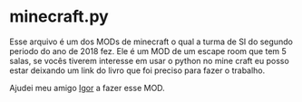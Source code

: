# minecraft.py

Esse arquivo é um dos MODs de minecraft o qual a turma de SI do segundo periodo do ano de 2018 fez.
Ele é um MOD de um escape room que tem 5 salas, se vocês tiverem interesse em usar o python no mine
craft eu posso estar deixando um link do livro que foi preciso para fazer o trabalho.

Ajudei meu amigo [Igor](https://www.linkedin.com/in/igor-da-silva-oliveira-bb5738142/) a fazer esse MOD.
